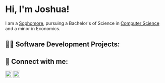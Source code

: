 <h1>Hi, I'm Joshua! </h1>
  I am a <a href="https://www.linkedin.com/in/joshua-yao-b802671b2/">Sophomore</a>, pursuing a Bachelor's of Science in 
  <a href="https://github.com/josyao1">Computer Science</a> and a minor in Economics. 

<h2>👨‍💻 Software Development Projects:</h2>


<h2> 🤳 Connect with me:</h2>

[<img align="left" alt="Joshua Yao | LinkedIn" width="22px" src="https://static-00.iconduck.com/assets.00/linkedin-icon-2048x2048-ya5g47j2.png" />][linkedin]
[<img align="left" alt="Joshua Yao | Instagram" width="22px" src="https://www.edigitalagency.com.au/wp-content/uploads/new-Instagram-logo-png-full-colour-glyph.png" />][instagram]


[instagram]: https://www.instagram.com/joshyao_/
[linkedin]: https://www.linkedin.com/in/joshua-yao-b802671b2/

